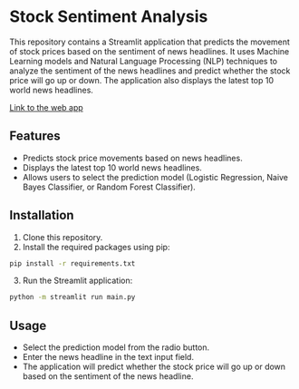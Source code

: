 # Stock Sentiment Analysis

This repository contains a Streamlit application that predicts the movement of stock prices based on the sentiment of news headlines. It uses Machine Learning models and Natural Language Processing (NLP) techniques to analyze the sentiment of the news headlines and predict whether the stock price will go up or down. The application also displays the latest top 10 world news headlines.


[Link to the web app](https://stock-prediction-granthgg.streamlit.app/)

## Features

- Predicts stock price movements based on news headlines.
- Displays the latest top 10 world news headlines.
- Allows users to select the prediction model (Logistic Regression, Naive Bayes Classifier, or Random Forest Classifier).

## Installation

1. Clone this repository.
2. Install the required packages using pip:

```bash
pip install -r requirements.txt
```
3. Run the Streamlit application:
```bash
python -m streamlit run main.py
```
## Usage
- Select the prediction model from the radio button.
- Enter the news headline in the text input field.
- The application will predict whether the stock price will go up or down based on the sentiment of the news headline.


